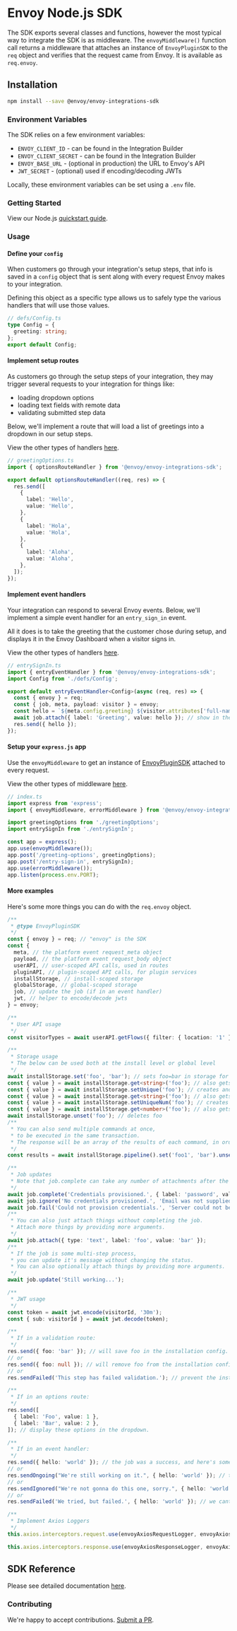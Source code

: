 # Envoy Node.js SDK

The SDK exports several classes and functions, however the most typical way to integrate the SDK is as middleware. The `envoyMiddleware()` function call returns a middleware that attaches an instance of `EnvoyPluginSDK` to the `req` object and verifies that the request came from Envoy. It is available as `req.envoy`.

## Installation

```bash
npm install --save @envoy/envoy-integrations-sdk
```

### Environment Variables

The SDK relies on a few environment variables:

- `ENVOY_CLIENT_ID` - can be found in the Integration Builder
- `ENVOY_CLIENT_SECRET` - can be found in the Integration Builder
- `ENVOY_BASE_URL` - \(optional in production\) the URL to Envoy's API
- `JWT_SECRET` - \(optional\) used if encoding/decoding JWTs

Locally, these environment variables can be set using a `.env` file.

### Getting Started

View our Node.js [quickstart guide](https://developers.envoy.com/hub/docs/nodejs).

### Usage

#### Define your `config`

When customers go through your integration's setup steps, that info is saved in a `config` object that is sent along with every request Envoy makes to your integration.

Defining this object as a specific type allows us to safely type the various handlers that will use those values.

```typescript
// defs/Config.ts
type Config = {
  greeting: string;
};
export default Config;
```

#### Implement setup routes

As customers go through the setup steps of your integration, they may trigger several requests to your integration for things like:

- loading dropdown options
- loading text fields with remote data
- validating submitted step data

Below, we'll implement a route that will load a list of greetings into a dropdown in our setup steps.

View the other types of handlers [here](docs#handler-functions).

```typescript
// greetingOptions.ts
import { optionsRouteHandler } from '@envoy/envoy-integrations-sdk';

export default optionsRouteHandler((req, res) => {
  res.send([
    {
      label: 'Hello',
      value: 'Hello',
    },
    {
      label: 'Hola',
      value: 'Hola',
    },
    {
      label: 'Aloha',
      value: 'Aloha',
    },
  ]);
});
```

#### Implement event handlers

Your integration can respond to several Envoy events. Below, we'll implement a simple event handler for an `entry_sign_in` event.

All it does is to take the greeting that the customer chose during setup, and displays it in the Envoy Dashboard when a visitor signs in.

View the other types of handlers [here](docs#handler-functions).

```typescript
// entrySignIn.ts
import { entryEventHandler } from '@envoy/envoy-integrations-sdk';
import Config from './defs/Config';

export default entryEventHandler<Config>(async (req, res) => {
  const { envoy } = req;
  const { job, meta, payload: visitor } = envoy;
  const hello = `${meta.config.greeting} ${visitor.attributes['full-name']}!`; // our custom greeting
  await job.attach({ label: 'Greeting', value: hello }); // show in the Envoy dashboard.
  res.send({ hello });
});
```

#### Setup your `express.js` app

Use the `envoyMiddleware` to get an instance of [EnvoyPluginSDK](docs/classes/envoypluginsdk.md) attached to every request.

View the other types of middleware [here](docs#middleware-functions).

```typescript
// index.ts
import express from 'express';
import { envoyMiddleware, errorMiddleware } from '@envoy/envoy-integrations-sdk';

import greetingOptions from './greetingOptions';
import entrySignIn from './entrySignIn';

const app = express();
app.use(envoyMiddleware());
app.post('/greeting-options', greetingOptions);
app.post('/entry-sign-in', entrySignIn);
app.use(errorMiddleware());
app.listen(process.env.PORT);
```

#### More examples

Here's some more things you can do with the `req.envoy` object.

```typescript
/**
 * @type EnvoyPluginSDK
 */
const { envoy } = req; // "envoy" is the SDK
const {
  meta, // the platform event request_meta object
  payload, // the platform event request_body object
  userAPI, // user-scoped API calls, used in routes
  pluginAPI, // plugin-scoped API calls, for plugin services
  installStorage, // install-scoped storage
  globalStorage, // global-scoped storage
  job, // update the job (if in an event handler)
  jwt, // helper to encode/decode jwts
} = envoy;

/**
 * User API usage
 */
const visitorTypes = await userAPI.getFlows({ filter: { location: '1' } });

/**
 * Storage usage
 * The below can be used both at the install level or global level
 */
await installStorage.set('foo', 'bar'); // sets foo=bar in storage for this install
const { value } = await installStorage.get<string>('foo'); // also gets the current value of foo
const { value } = await installStorage.setUnique('foo'); // creates and returns a unique text value for foo
const { value } = await installStorage.get<string>('foo'); // also gets the current value of foo
const { value } = await installStorage.setUniqueNum('foo'); // creates and returns a unique number for foo
const { value } = await installStorage.get<number>('foo'); // also gets the current value of foo
await installStorage.unset('foo'); // deletes foo
/**
 * You can also send multiple commands at once,
 * to be executed in the same transaction.
 * The response will be an array of the results of each command, in order.
 */
const results = await installStorage.pipeline().set('foo1', 'bar').unset('foo2').get('foo3').execute();

/**
 * Job updates
 * Note that job.complete can take any number of attachments after the first argument.
 */
await job.complete('Credentials provisioned.', { label: 'password', value: 'password' });
await job.ignore('No credentials provisioned.', 'Email was not supplied.');
await job.fail('Could not provision credentials.', 'Server could not be reached.');
/**
 * You can also just attach things without completing the job.
 * Attach more things by providing more arguments.
 */
await job.attach({ type: 'text', label: 'foo', value: 'bar' });
/**
 * If the job is some multi-step process,
 * you can update it's message without changing the status.
 * You can also optionally attach things by providing more arguments.
 */
await job.update('Still working...');

/**
 * JWT usage
 */
const token = await jwt.encode(visitorId, '30m');
const { sub: visitorId } = await jwt.decode(token);

/**
 * If in a validation route:
 */
res.send({ foo: 'bar' }); // will save foo in the installation config.
// or
res.send({ foo: null }); // will remove foo from the installation config.
// or
res.sendFailed('This step has failed validation.'); // prevent the installer from progressing.

/**
 * If in an options route:
 */
res.send([
  { label: 'Foo', value: 1 },
  { label: 'Bar', value: 2 },
]); // display these options in the dropdown.

/**
 * If in an event handler:
 */
res.send({ hello: 'world' }); // the job was a success, and here's some data about it.
// or
res.sendOngoing("We're still working on it.", { hello: 'world' }); // the job is still ongoing, but here's some data about it.
// or
res.sendIgnored("We're not gonna do this one, sorry.", { hello: 'world' }); // doesnt meet the requirements to continue.
// or
res.sendFailed('We tried, but failed.', { hello: 'world' }); // we cant continue with this job.

/**
 * Implement Axios Loggers
 */
this.axios.interceptors.request.use(envoyAxiosRequestLogger, envoyAxiosErrorLogger); // Request interceptor

this.axios.interceptors.response.use(envoyAxiosResponseLogger, envoyAxiosErrorLogger); // Response interceptor
```

## SDK Reference

Please see detailed documentation [here](docs/README.md).

### Contributing

We're happy to accept contributions. [Submit a PR](https://github.com/envoy/envoy-integrations-sdk-nodejs/pulls).
